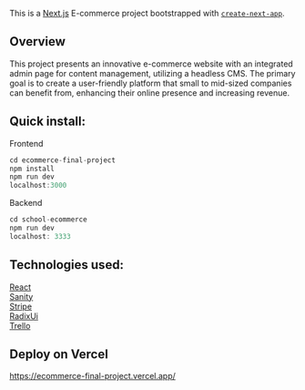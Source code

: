 This is a [Next.js](https://nextjs.org/) E-commerce project bootstrapped with [`create-next-app`](https://github.com/vercel/next.js/tree/canary/packages/create-next-app).

## Overview
This project presents an innovative e-commerce website with an integrated admin page for content management, utilizing a headless CMS. The primary goal is to create a user-friendly platform that small to mid-sized companies can benefit from, enhancing their online presence and increasing revenue.

## Quick install:

Frontend
```js
cd ecommerce-final-project
npm install
npm run dev
localhost:3000
```

Backend
```js
cd school-ecommerce
npm run dev
localhost: 3333
```

## Technologies used:

[React](https://react.dev/) <br>
[Sanity](https://www.sanity.io/) <br>
[Stripe](https://stripe.com/en-se) <br>
[RadixUi](https://www.radix-ui.com/) <br>
[Trello](https://www.trello.com) <br>



## Deploy on Vercel
https://ecommerce-final-project.vercel.app/
